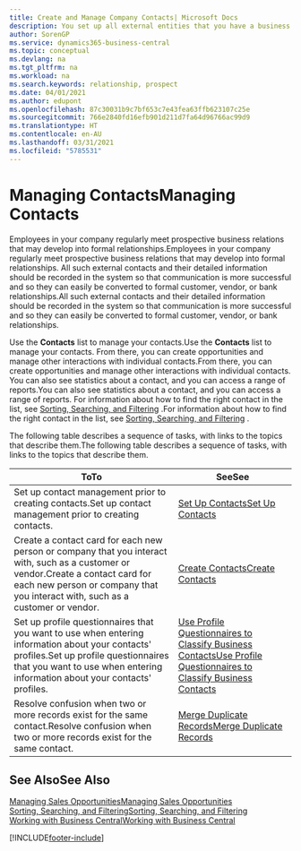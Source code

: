 ```yaml
---
title: Create and Manage Company Contacts| Microsoft Docs
description: You set up all external entities that you have a business relationship with (such as prospects, customers, vendors, and consultants) as contacts.
author: SorenGP
ms.service: dynamics365-business-central
ms.topic: conceptual
ms.devlang: na
ms.tgt_pltfrm: na
ms.workload: na
ms.search.keywords: relationship, prospect
ms.date: 04/01/2021
ms.author: edupont
ms.openlocfilehash: 87c30031b9c7bf653c7e43fea63ffb623107c25e
ms.sourcegitcommit: 766e2840fd16efb901d211d7fa64d96766ac99d9
ms.translationtype: HT
ms.contentlocale: en-AU
ms.lasthandoff: 03/31/2021
ms.locfileid: "5785531"
---
```

# <a name="managing-contacts"></a><span data-ttu-id="9dce7-103">Managing Contacts</span><span class="sxs-lookup"><span data-stu-id="9dce7-103">Managing Contacts</span></span>

<span data-ttu-id="9dce7-104">Employees in your company regularly meet prospective business relations that may develop into formal relationships.</span><span class="sxs-lookup"><span data-stu-id="9dce7-104">Employees in your company regularly meet prospective business relations that may develop into formal relationships.</span></span> <span data-ttu-id="9dce7-105">All such external contacts and their detailed information should be recorded in the system so that communication is more successful and so they can easily be converted to formal customer, vendor, or bank relationships.</span><span class="sxs-lookup"><span data-stu-id="9dce7-105">All such external contacts and their detailed information should be recorded in the system so that communication is more successful and so they can easily be converted to formal customer, vendor, or bank relationships.</span></span>

<span data-ttu-id="9dce7-106">Use the **Contacts** list to manage your contacts.</span><span class="sxs-lookup"><span data-stu-id="9dce7-106">Use the **Contacts** list to manage your contacts.</span></span> <span data-ttu-id="9dce7-107">From there, you can create opportunities and manage other interactions with individual contacts.</span><span class="sxs-lookup"><span data-stu-id="9dce7-107">From there, you can create opportunities and manage other interactions with individual contacts.</span></span> <span data-ttu-id="9dce7-108">You can also see statistics about a contact, and you can access a range of reports.</span><span class="sxs-lookup"><span data-stu-id="9dce7-108">You can also see statistics about a contact, and you can access a range of reports.</span></span> <span data-ttu-id="9dce7-109">For information about how to find the right contact in the list, see [Sorting, Searching, and Filtering](ui-enter-criteria-filters.md) .</span><span class="sxs-lookup"><span data-stu-id="9dce7-109">For information about how to find the right contact in the list, see [Sorting, Searching, and Filtering](ui-enter-criteria-filters.md) .</span></span>  

<span data-ttu-id="9dce7-110">The following table describes a sequence of tasks, with links to the topics that describe them.</span><span class="sxs-lookup"><span data-stu-id="9dce7-110">The following table describes a sequence of tasks, with links to the topics that describe them.</span></span>

| <span data-ttu-id="9dce7-111">To</span><span class="sxs-lookup"><span data-stu-id="9dce7-111">To</span></span> | <span data-ttu-id="9dce7-112">See</span><span class="sxs-lookup"><span data-stu-id="9dce7-112">See</span></span> |
| --- | --- |
| <span data-ttu-id="9dce7-113">Set up contact management prior to creating contacts.</span><span class="sxs-lookup"><span data-stu-id="9dce7-113">Set up contact management prior to creating contacts.</span></span> |[<span data-ttu-id="9dce7-114">Set Up Contacts</span><span class="sxs-lookup"><span data-stu-id="9dce7-114">Set Up Contacts</span></span>](marketing-setup-contacts.md) |
| <span data-ttu-id="9dce7-115">Create a contact card for each new person or company that you interact with, such as a customer or vendor.</span><span class="sxs-lookup"><span data-stu-id="9dce7-115">Create a contact card for each new person or company that you interact with, such as a customer or vendor.</span></span> |[<span data-ttu-id="9dce7-116">Create Contacts</span><span class="sxs-lookup"><span data-stu-id="9dce7-116">Create Contacts</span></span>](marketing-create-contact-companies.md) |
|<span data-ttu-id="9dce7-117">Set up profile questionnaires that you want to use when entering information about your contacts' profiles.</span><span class="sxs-lookup"><span data-stu-id="9dce7-117">Set up profile questionnaires that you want to use when entering information about your contacts' profiles.</span></span>|[<span data-ttu-id="9dce7-118">Use Profile Questionnaires to Classify Business Contacts</span><span class="sxs-lookup"><span data-stu-id="9dce7-118">Use Profile Questionnaires to Classify Business Contacts</span></span>](marketing-create-contact-profile-questionnaire.md)|
|<span data-ttu-id="9dce7-119">Resolve confusion when two or more records exist for the same contact.</span><span class="sxs-lookup"><span data-stu-id="9dce7-119">Resolve confusion when two or more records exist for the same contact.</span></span>|[<span data-ttu-id="9dce7-120">Merge Duplicate Records</span><span class="sxs-lookup"><span data-stu-id="9dce7-120">Merge Duplicate Records</span></span>](sales-how-merge-duplicate-records.md)|

## <a name="see-also"></a><span data-ttu-id="9dce7-121">See Also</span><span class="sxs-lookup"><span data-stu-id="9dce7-121">See Also</span></span>

[<span data-ttu-id="9dce7-122">Managing Sales Opportunities</span><span class="sxs-lookup"><span data-stu-id="9dce7-122">Managing Sales Opportunities</span></span>](marketing-manage-sales-opportunities.md)  
[<span data-ttu-id="9dce7-123">Sorting, Searching, and Filtering</span><span class="sxs-lookup"><span data-stu-id="9dce7-123">Sorting, Searching, and Filtering</span></span>](ui-enter-criteria-filters.md)  
[<span data-ttu-id="9dce7-124">Working with Business Central</span><span class="sxs-lookup"><span data-stu-id="9dce7-124">Working with Business Central</span></span>](ui-work-product.md)  


[!INCLUDE[footer-include](includes/footer-banner.md)]